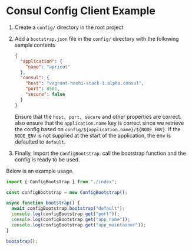 # Consul Config Client Example

1. Create a `config/` directory in the root project
2. Add a `bootstrap.json` file in the `config/` directory with the following sample contents

    ```json
    {
      "application": {
        "name": "apricot"
      },
      "consul": {
        "host": "vagrant-hashi-stack-1.alpha.consul",
        "port": 8501,
        "secure": false
      }
    }
    ```

    Ensure that the `host, port, secure` and other properties are correct.
    also ensure that the `application.name` key is correct since we retrieve the config based on `config/${application.name}/${NODE_ENV}`. If the `NODE_ENV` is not supplied at the start of the application, the env is defaulted to `default`.

3. Finally, Import the `ConfigBootstrap`. call the bootstrap function and the config is ready to be used.

Below is an example usage.

```js
import { ConfigBootstrap } from "./index";

const configBootstrap = new ConfigBootstrap();

async function bootstrap() {
  await configBootstrap.bootstrap("default");
  console.log(configBootstrap.get("port"));
  console.log(configBootstrap.get("app_name"));
  console.log(configBootstrap.get("app_maintainer"));
}

bootstrap();
```
